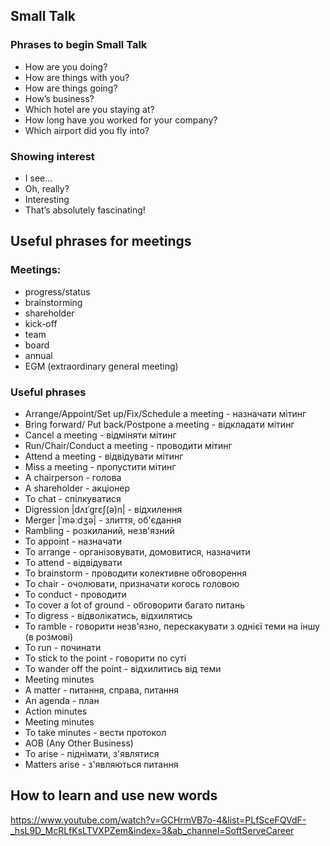 ## Small Talk
### Phrases to begin Small Talk
- How are you doing?
- How are things with you?
- How are things going?
- How’s business?
- Which hotel are you staying at?
- How long have you worked for your company?
- Which airport did you fly into?
### Showing interest
- I see…
- Oh, really?
- Interesting
- That’s absolutely fascinating!
## Useful phrases for meetings
### Meetings:
- progress/status
- brainstorming
- shareholder
- kick-off
- team
- board
- annual
- EGM (extraordinary general meeting)
### Useful phrases
- Arrange/Appoint/Set up/Fix/Schedule a meeting  - назначати мітинг
- Bring forward/ Put back/Postpone a meeting -  відкладати мітинг
- Cancel a meeting - відміняти мітинг
- Run/Chair/Conduct a meeting - проводити мітинг
- Attend a meeting - відвідувати мітинг
- Miss a meeting - пропустити мітинг
- A chairperson -  голова
- A shareholder -  акціонер
- To chat - спілкуватися
- Digression |dʌɪˈɡrɛʃ(ə)n| - відхилення
- Merger |ˈməːdʒə| - злиття, об'єдання
- Rambling - розкиланий, незв'язний
- To appoint - назначати
- To arrange - організовувати, домовитися, назначити
- To attend - відвідувати
- To brainstorm -  проводити колективне обговорення
- To chair - oчолювати, призначати когось  головою
- To conduct - проводити
- To cover a lot of ground - обговорити багато питань
- To digress - відволікатись, відхилятись
- To ramble - говорити незв'язно, перескакувати з однієї теми на іншу (в розмові)
- To run - починати
- To stick to the point - говорити по суті
- To wander off  the point - відхилитись від теми
- Meeting minutes
- A matter - питання, справа, питання
- An agenda - план
- Action minutes
- Meeting minutes
- To take minutes - вести протокол
- AOB (Any Other Business)
- To arise - піднімати, з'являтися
- Matters arise - з'являються питання
## How to learn and use new words
https://www.youtube.com/watch?v=GCHrmVB7o-4&list=PLfSceFQVdF-_hsL9D_McRLfKsLTVXPZem&index=3&ab_channel=SoftServeCareer